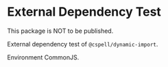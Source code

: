 # External Dependency Test

This package is NOT to be published.

External dependency test of `@cspell/dynamic-import`.

Environment CommonJS.
